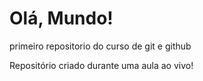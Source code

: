 # Olá, Mundo!
primeiro repositorio do curso de git e github

Repositório criado durante uma aula ao vivo!
